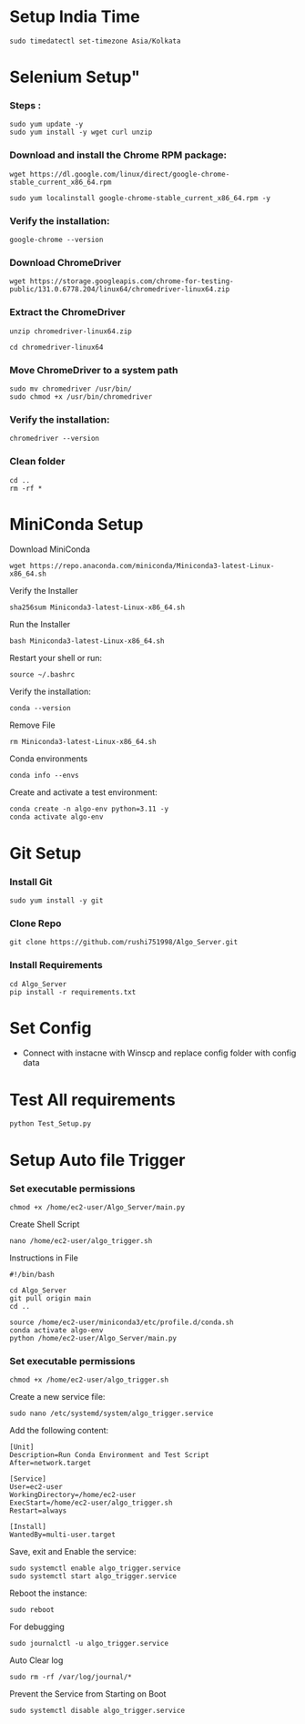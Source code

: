 # Setup India Time
```code
sudo timedatectl set-timezone Asia/Kolkata
```

# Selenium  Setup"

### Steps :

```code
sudo yum update -y
sudo yum install -y wget curl unzip
```

### Download and install the Chrome RPM package:
```code
wget https://dl.google.com/linux/direct/google-chrome-stable_current_x86_64.rpm

sudo yum localinstall google-chrome-stable_current_x86_64.rpm -y
```

### Verify the installation:
```code
google-chrome --version
```

### Download ChromeDriver

```code
wget https://storage.googleapis.com/chrome-for-testing-public/131.0.6778.204/linux64/chromedriver-linux64.zip
```


### Extract the ChromeDriver
```code
unzip chromedriver-linux64.zip

cd chromedriver-linux64
```

### Move ChromeDriver to a system path
```code
sudo mv chromedriver /usr/bin/
sudo chmod +x /usr/bin/chromedriver
```
### Verify the installation:
```code
chromedriver --version
```

### Clean folder
```code
cd ..
rm -rf *
```
# MiniConda Setup
Download MiniConda
```code
wget https://repo.anaconda.com/miniconda/Miniconda3-latest-Linux-x86_64.sh
```
Verify the Installer
```code
sha256sum Miniconda3-latest-Linux-x86_64.sh
```

Run the Installer
```code
bash Miniconda3-latest-Linux-x86_64.sh
```

Restart your shell or run:
```code
source ~/.bashrc
```

Verify the installation:
```code
conda --version
```

Remove File
```code
rm Miniconda3-latest-Linux-x86_64.sh 
```


Conda environments
```code
conda info --envs
```

Create and activate a test environment:
```code
conda create -n algo-env python=3.11 -y
conda activate algo-env
```





# Git Setup
### Install Git
```code
sudo yum install -y git
```

### Clone Repo

```code
git clone https://github.com/rushi751998/Algo_Server.git
```

### Install Requirements
```code
cd Algo_Server
pip install -r requirements.txt
```
# Set Config
- Connect with instacne with  Winscp and replace config folder with config data

# Test All requirements
```code
python Test_Setup.py
```


# Setup Auto file Trigger


### Set executable permissions
```code
chmod +x /home/ec2-user/Algo_Server/main.py
```

Create Shell Script

```
nano /home/ec2-user/algo_trigger.sh
```

Instructions in File

```
#!/bin/bash

cd Algo_Server
git pull origin main
cd ..

source /home/ec2-user/miniconda3/etc/profile.d/conda.sh
conda activate algo-env
python /home/ec2-user/Algo_Server/main.py

```

### Set executable permissions
```code
chmod +x /home/ec2-user/algo_trigger.sh
```

Create a new service file:
```code
sudo nano /etc/systemd/system/algo_trigger.service
```

Add the following content:
```code
[Unit]
Description=Run Conda Environment and Test Script
After=network.target

[Service]
User=ec2-user
WorkingDirectory=/home/ec2-user
ExecStart=/home/ec2-user/algo_trigger.sh
Restart=always

[Install]
WantedBy=multi-user.target
```

Save, exit and Enable the service:
```code
sudo systemctl enable algo_trigger.service
sudo systemctl start algo_trigger.service
```

Reboot the instance:
```code
sudo reboot
```

For debugging
```code
sudo journalctl -u algo_trigger.service
```

Auto Clear log
```code
sudo rm -rf /var/log/journal/*
```

Prevent the Service from Starting on Boot
```code
sudo systemctl disable algo_trigger.service
```










